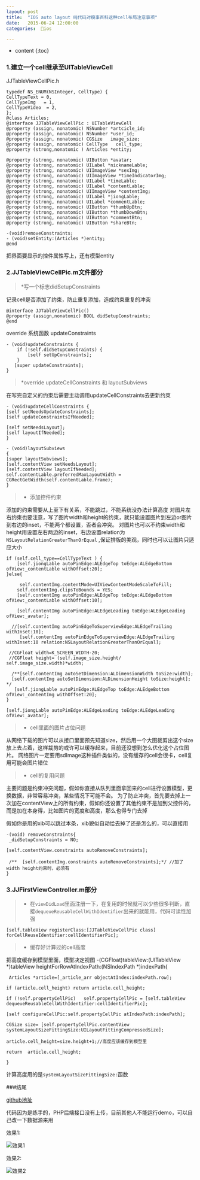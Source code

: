 ```yaml
---
layout: post
title:  "IOS auto layout 纯代码对糗事百科这种cell布局注意事项"
date:   2015-06-24 12:00:00
categories:  🍎ios

---
```


* content
{:toc}

### 1.建立一个cell继承至UITableViewCell
JJTableViewCellPic.h 

    typedef NS_ENUM(NSInteger, CellType) {
    CellTypeText = 0,
    CellTypeImg   = 1,
    CellTypeVideo  = 2,
    };
    @class Articles;
    @interface JJTableViewCellPic : UITableViewCell
    @property (assign, nonatomic) NSNumber *artcicle_id;
    @property (assign, nonatomic) NSNumber *user_id;
    @property (assign, nonatomic) CGSize   image_size;
    @property (assign, nonatomic) CellType   cell_type;
    @property (strong,nonatomic ) Articles *entity;

    @property (strong, nonatomic) UIButton *avatar;
    @property (strong, nonatomic) UILabel *nicknameLable;
    @property (strong, nonatomic) UIImageView *sexImg;
    @property (strong, nonatomic) UIImageView *timeIndicatorImg;
    @property (strong, nonatomic) UILabel *timeLable;
    @property (strong, nonatomic) UILabel *contentLable;
    @property (strong, nonatomic) UIImageView *contentImg;
    @property (strong, nonatomic) UILabel *jiongLable;
    @property (strong, nonatomic) UILabel *commentLable;
    @property (strong, nonatomic) UIButton *thumbUpBtn;
    @property (strong, nonatomic) UIButton *thumbDownBtn;
    @property (strong, nonatomic) UIButton *commentBtn;
    @property (strong, nonatomic) UIButton *shareBtn;

    -(void)removeConstraints;
    - (void)setEntity:(Articles *)entity;
    @end

把界面要显示的控件属性写上，还有模型entity

### 2.JJTableViewCellPic.m文件部分

>*写一个标志didSetupConstraints

记录cell是否添加了约束，防止重复添加，造成约束重复的冲突

    @interface JJTableViewCellPic()
    @property (assign,nonatomic) BOOL didSetupConstraints;
    @end

override 系统函数 updateConstraints

    - (void)updateConstraints {
        if (!self.didSetupConstraints) {
            [self setUpConstraints];
        }
       [super updateConstraints];
    }

>*override updateCellConstraints 和 layoutSubviews

在写完自定义的约束后需要主动调用updateCellConstraints去更新约束

    - (void)updateCellConstraints {
    [self setNeedsUpdateConstraints];
    [self updateConstraintsIfNeeded];
    
    [self setNeedsLayout];
    [self layoutIfNeeded];
    }

    - (void)layoutSubviews
    {
    [super layoutSubviews];
    [self.contentView setNeedsLayout];
    [self.contentView layoutIfNeeded];
    self.contentLable.preferredMaxLayoutWidth = CGRectGetWidth(self.contentLable.frame);
    }

>* 添加控件约束

添加的约束需要从上至下有关系，不能跳过，不能系统没办法计算高度
对图片左右约束也要注意，写了图片width和height的约束，就只能设置图片到左边or图片到右边的inset，不能两个都设置，否者会冲突。
对图片也可以不约束width和height用设置左右两边的inset，右边设置relation为`NSLayoutRelationGreaterThanOrEqual` ,保证排版的美观，同时也可以让图片只适应大小

    if (self.cell_type==CellTypeText ) {
        [self.jiongLable autoPinEdge:ALEdgeTop toEdge:ALEdgeBottom ofView:_contentLable withOffset:20];
    }else{
     
         self.contentImg.contentMode=UIViewContentModeScaleToFill;
        self.contentImg.clipsToBounds = YES;
        [self.contentImg autoPinEdge:ALEdgeTop toEdge:ALEdgeBottom ofView:_contentLable withOffset:10];
        
        [self.contentImg autoPinEdge:ALEdgeLeading toEdge:ALEdgeLeading ofView:_avatar];
    
      //[self.contentImg autoPinEdgeToSuperviewEdge:ALEdgeTrailing withInset:10];
         [self.contentImg autoPinEdgeToSuperviewEdge:ALEdgeTrailing withInset:10 relation:NSLayoutRelationGreaterThanOrEqual];
     
     //CGFloat width=K_SCREEN_WIDTH-20;
     //CGFloat height= (self.image_size.height/ self.image_size.width)*width;
        
      /**[self.contentImg autoSetDimension:ALDimensionWidth toSize:width];
      [self.contentImg autoSetDimension:ALDimensionHeight toSize:height];
    */
       [self.jiongLable autoPinEdge:ALEdgeTop toEdge:ALEdgeBottom ofView:_contentImg withOffset:20];
    }
    
    [self.jiongLable autoPinEdge:ALEdgeLeading toEdge:ALEdgeLeading ofView:_avatar];

>* cell里面的图片占位问题

从网络下载的图片可以从接口里面预先知道size，然后用一个大图裁剪出这个size放上去占着，这样裁剪的或许可以缓存起来，目前还没想到怎么优化这个占位图片。
网络图片一定要用sdImage这种插件类似的，没有缓存的cell会很卡，cell复用可能会图片错位

>* cell的复用问题

主要问题是约束冲突问题，假如你直接从队列里面拿回来的cell进行设置模型，更换数据，非常容易冲突，某些情况下可能不会。
为了防止冲突，首先要去掉上一次加在contentView上的所有约束，假如你还设置了其他约束不是加到父控件的，而是加在本身得，比如图片的宽度和高度，那么也得专门去掉

假如你是用的xib可以跳过本条，xib貌似自动给去掉了还是怎么的，可以直接用

    -(void) removeConstraints{
     _didSetupConstraints = NO;
    
    [self.contentView.constraints autoRemoveConstraints];
    
     /**  [self.contentImg.constraints autoRemoveConstraints];*/ //加了width height约束时，必须有
    }

### 3.JJFirstViewController.m部分
>* 在`viewDidLoad`里面注册一下，在复用的时候就可以少些很多判断，直接`dequeueReusableCellWithIdentifier`出来的就能用，代码可读性加强

    [self.tableView registerClass:[JJTableViewCellPic class] forCellReuseIdentifier:cellIdentifierPic];

>* 缓存好计算过的cell高度

把高度缓存到模型里面，模型决定视图
    -(CGFloat)tableView:(UITableView *)tableView heightForRowAtIndexPath:(NSIndexPath *)indexPath{

     Articles *article=[_article_arr objectAtIndex:indexPath.row];
   
    if (article.cell_height) return article.cell_height;
    
    if (!self.propertyCellPic)   self.propertyCellPic = [self.tableView dequeueReusableCellWithIdentifier:cellIdentifierPic];
    
    [self configureCellPic:self.propertyCellPic atIndexPath:indexPath];
    
    CGSize size= [self.propertyCellPic.contentView systemLayoutSizeFittingSize:UILayoutFittingCompressedSize];
    
    article.cell_height=size.height+1;//高度应该缓存到模型里
    
    return  article.cell_height;

    }

计算高度用的是`systemLayoutSizeFittingSize:`函数



###结尾

[github地址](https://github.com/jeffdeng/jiongjiongyoushen)

代码因为是练手的，PHP后端接口没有上传，目前其他人不能运行demo，可以自己改一下数据源来用

效果1:

![效果1](/static/img/444.gif)

效果2:

![效果2](/static/img/555.gif)







